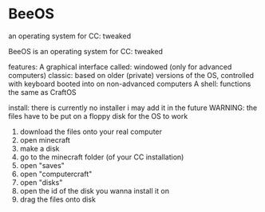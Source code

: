 # BeeOS
an operating system for CC: tweaked

BeeOS is an operating system for CC: tweaked

features:
A graphical interface called: windowed (only for advanced computers)
classic: based on older (private) versions of the OS, controlled with keyboard booted into on non-advanced computers
A shell: functions the same as CraftOS

install:
there is currently no installer i may add it in the future
WARNING: the files have to be put on a floppy disk for the OS to work

1. download the files onto your real computer
2. open minecraft
3. make a disk
4. go to the minecraft folder (of your CC installation)
5. open "saves"
6. open "computercraft"
7. open "disks"
8. open the id of the disk you wanna install it on
9. drag the files onto disk
